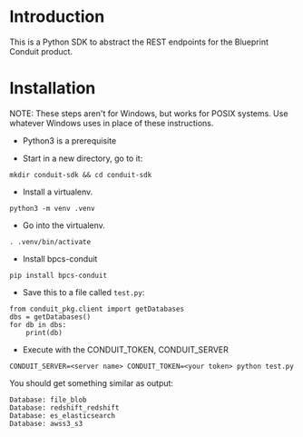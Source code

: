 # Introduction

This is a Python SDK to abstract the REST endpoints for the Blueprint Conduit product.

# Installation

NOTE: These steps aren't for Windows, but works for POSIX systems. Use whatever Windows uses in place of these instructions.

* Python3 is a prerequisite

* Start in a new directory, go to it:
```
mkdir conduit-sdk && cd conduit-sdk
```
* Install a virtualenv.
```
python3 -m venv .venv
```
* Go into the virtualenv.
```
. .venv/bin/activate
```
* Install bpcs-conduit
```
pip install bpcs-conduit
```
* Save this to a file called `test.py`:
```
from conduit_pkg.client import getDatabases
dbs = getDatabases()
for db in dbs:
    print(db)
```
* Execute with the CONDUIT_TOKEN, CONDUIT_SERVER
```
CONDUIT_SERVER=<server name> CONDUIT_TOKEN=<your token> python test.py
```
You should get something similar as output:
```
Database: file_blob
Database: redshift_redshift
Database: es_elasticsearch
Database: awss3_s3
```